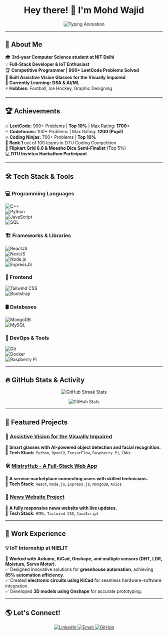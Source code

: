 <h1 align="center">Hey there! 👋 I'm Mohd Wajid</h1>

<p align="center">
  <img src="https://readme-typing-svg.herokuapp.com?font=Fira+Code&pause=1000&color=42A5F5&width=600&lines=Computer+Science+@+NIT+Delhi;Full-Stack+Developer+%7C+IoT+Enthusiast;900%2B+LeetCode+Problems+Solved;Passionate+about+Technology+%26+Innovation" alt="Typing Animation">
</p>

---

## 🚀 About Me  
🎓 **3rd-year Computer Science student at NIT Delhi**  
💡 **Full-Stack Developer & IoT Enthusiast**  
🏆 **Competitive Programmer | 900+ LeetCode Problems Solved**  
🔭 **Built Assistive Vision Glasses for the Visually Impaired**  
🌱 **Currently Learning:** **DSA & AI/ML**  
⚡ **Hobbies:** Football, Ice Hockey, Graphic Designing  

---

## 🏆 Achievements  
🔥 **LeetCode:** 900+ Problems | **Top 10%** | Max Rating: **1700+**  
🔥 **Codeforces:** 100+ Problems | Max Rating: **1200 (Pupil)**  
🔥 **Coding Ninjas:** 700+ Problems | **Top 10%**  
🥇 **Rank 1** out of 100 teams in DTU Coding Competition  
🚀 **Flipkart Grid 6.0 & Meesho Dice Semi-Finalist** (Top 5%)  
💻 **DTU Invictus Hackathon Participant**  

---

## 🛠️ Tech Stack & Tools  

### 💻 Programming Languages  
![C++](https://img.shields.io/badge/C++-00599C?style=flat-square&logo=c%2B%2B&logoColor=white)  
![Python](https://img.shields.io/badge/Python-3776AB?style=flat-square&logo=python&logoColor=white)  
![JavaScript](https://img.shields.io/badge/JavaScript-F7DF1E?style=flat-square&logo=javascript&logoColor=black)  
![SQL](https://img.shields.io/badge/SQL-4479A1?style=flat-square&logo=mysql&logoColor=white)  

### 🏗️ Frameworks & Libraries  
![ReactJS](https://img.shields.io/badge/React-61DAFB?style=flat-square&logo=react&logoColor=black)  
![NextJS](https://img.shields.io/badge/Next.js-000000?style=flat-square&logo=next.js&logoColor=white)  
![Node.js](https://img.shields.io/badge/Node.js-339933?style=flat-square&logo=node.js&logoColor=white)  
![ExpressJS](https://img.shields.io/badge/Express.js-000000?style=flat-square&logo=express&logoColor=white)  

### 🎨 Frontend  
![Tailwind CSS](https://img.shields.io/badge/Tailwind_CSS-38B2AC?style=flat-square&logo=tailwind-css&logoColor=white)  
![Bootstrap](https://img.shields.io/badge/Bootstrap-563D7C?style=flat-square&logo=bootstrap&logoColor=white)  

### 🛢️ Databases  
![MongoDB](https://img.shields.io/badge/MongoDB-47A248?style=flat-square&logo=mongodb&logoColor=white)  
![MySQL](https://img.shields.io/badge/MySQL-4479A1?style=flat-square&logo=mysql&logoColor=white)  

### 🔧 DevOps & Tools  
![Git](https://img.shields.io/badge/Git-F05032?style=flat-square&logo=git&logoColor=white)  
![Docker](https://img.shields.io/badge/Docker-2496ED?style=flat-square&logo=docker&logoColor=white)  
![Raspberry Pi](https://img.shields.io/badge/Raspberry%20Pi-A22846?style=flat-square&logo=raspberry-pi&logoColor=white)  

---

## 🔥 GitHub Stats & Activity  

<p align="center">
  <img src="https://github-readme-streak-stats.herokuapp.com/?user=Mohd-Wajid&theme=radical&hide_border=true" alt="GitHub Streak Stats" />
</p>

<p align="center">
  <img src="https://github-readme-stats.vercel.app/api?username=Mohd-Wajid&show_icons=true&theme=radical&hide_border=true" alt="GitHub Stats" />
</p>

---

## 📌 Featured Projects  

### 🚀 [Assistive Vision for the Visually Impaired](https://github.com/your-repo-link)  
🔹 **Smart glasses with AI-powered object detection and facial recognition.**  
🔧 **Tech Stack:** `Python`, `OpenCV`, `TensorFlow`, `Raspberry Pi`, `CNNs`  

### 🛠️ [MistryHub - A Full-Stack Web App](https://github.com/your-repo-link)  
🔹 **A service marketplace connecting users with skilled technicians.**  
🔧 **Tech Stack:** `React`, `Node.js`, `Express.js`, `MongoDB`, `Axios`  

### 📰 [News Website Project](https://github.com/your-repo-link)  
🔹 **A fully responsive news website with live updates.**  
🔧 **Tech Stack:** `HTML`, `Tailwind CSS`, `JavaScript`  

---

## 🎯 Work Experience  

### 💡 IoT Internship at NIELIT  
📌 **Worked with Arduino, KiCad, Onshape, and multiple sensors (DHT, LDR, Moisture, Servo Motor).**  
✅ Designed innovative solutions for **greenhouse automation**, achieving **85% automation efficiency**.  
✅ Created **electronic circuits using KiCad** for seamless hardware-software integration.  
✅ Developed **3D models using Onshape** for accurate prototyping.  

---

## 🌎 Let's Connect!  

<p align="center">
  <a href="https://www.linkedin.com/in/mohd-wajid/" target="_blank">
    <img src="https://img.shields.io/badge/LinkedIn-0A66C2?style=for-the-badge&logo=linkedin&logoColor=white" alt="LinkedIn">
  </a>
  <a href="mailto:mohdwajid1413@gmail.com">
    <img src="https://img.shields.io/badge/Email-D14836?style=for-the-badge&logo=gmail&logoColor=white" alt="Email">
  </a>
  <a href="https://github.com/Mohd-Wajid" target="_blank">
    <img src="https://img.shields.io/badge/GitHub-181717?style=for-the-badge&logo=github&logoColor=white" alt="GitHub">
  </a>
</p>
